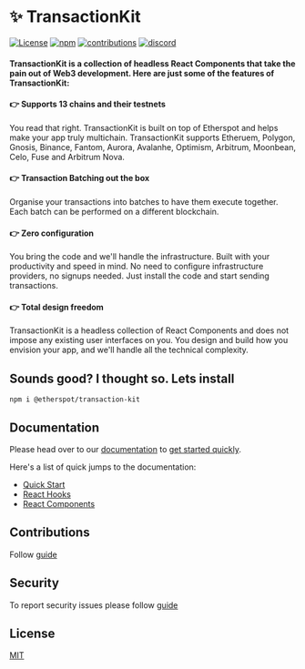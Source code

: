 # ✨ TransactionKit

[![License](https://img.shields.io/github/license/etherspot/transaction-kit)](https://github.com/etherspot/transaction-kit/LICENSE) 
[![npm](https://img.shields.io/npm/v/@etherspot/transaction-kit)](https://www.npmjs.com/package/@etherspot/transaction-kit) 
[![contributions](https://img.shields.io/github/contributors/etherspot/transaction-kit)](https://github.com/etherspot/transaction-kit/graphs/contributors) 
[![discord](https://img.shields.io/discord/996437599453450280)](https://discord.etherspot.io)

#### TransactionKit is a collection of headless React Components that take the pain out of Web3 development. Here are just some of the features of TransactionKit:

#### 👉 Supports 13 chains and their testnets
You read that right. TransactionKit is built on top of Etherspot and helps make your app truly multichain. TransactionKit supports Etheruem, Polygon, Gnosis, Binance, Fantom, Aurora, Avalanhe, Optimism, Arbitrum, Moonbean, Celo, Fuse and Arbitrum Nova.

#### 👉 Transaction Batching out the box
Organise your transactions into batches to have them execute together. Each batch can be performed on a different blockchain.

#### 👉 Zero configuration
You bring the code and we'll handle the infrastructure. Built with your productivity and speed in mind. No need to configure infrastructure providers, no signups needed. Just install the code and start sending transactions.

#### 👉 Total design freedom
TransactionKit is a headless collection of React Components and does not impose any existing user interfaces on you. You design and build how you envision your app, and we'll handle all the technical complexity.

## Sounds good? I thought so. Lets install
```
npm i @etherspot/transaction-kit
```

## Documentation
Please head over to our [documentation](https://docs.etherspot.dev/transaction-kit/introduction) to [get started quickly](https://docs.etherspot.dev/transaction-kit/quick-start).

Here's a list of quick jumps to the documentation:
- [Quick Start](https://docs.etherspot.dev/transaction-kit/quick-start)
- [React Hooks](https://docs.etherspot.dev/transaction-kit/react-hooks)
- [React Components](https://docs.etherspot.dev/transaction-kit/react-components)

## Contributions

Follow [guide](./CONTRIBUTING.md)

## Security

To report security issues please follow [guide](./SECURITY.md)
## License
[MIT](./LICENSE)
